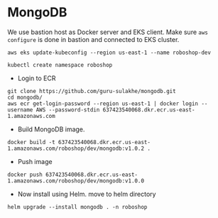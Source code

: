 # MongoDB

We use bastion host as Docker server and EKS client.
Make sure `aws configure` is done in bastion and connected to EKS cluster.
```
aws eks update-kubeconfig --region us-east-1 --name roboshop-dev
```
```
kubectl create namespace roboshop
```
* Login to ECR
```
git clone https://github.com/guru-sulakhe/mongodb.git
cd mongodb/
aws ecr get-login-password --region us-east-1 | docker login --username AWS --password-stdin 637423540068.dkr.ecr.us-east-1.amazonaws.com
```
* Build MongoDB image.
```
docker build -t 637423540068.dkr.ecr.us-east-1.amazonaws.com/roboshop/dev/mongodb:v1.0.2 .
```
* Push image
```
docker push 637423540068.dkr.ecr.us-east-1.amazonaws.com/roboshop/dev/mongodb:v1.0.0
```
* Now install using Helm. move to helm directory
```
helm upgrade --install mongodb . -n roboshop
```
